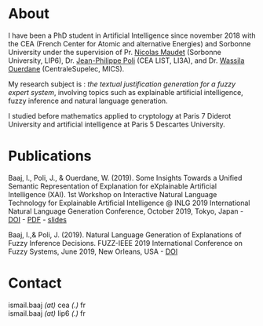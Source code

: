 # About

I have been a PhD student in Artificial Intelligence since november 2018 with the CEA (French Center for Atomic and alternative Energies) and Sorbonne University under the supervision of Pr. [Nicolas Maudet](https://nmaudet.gitlab.io/) (Sorbonne University, LIP6), Dr. [Jean-Philippe Poli](https://polijp.github.io/) (CEA LIST, LI3A), and Dr. [Wassila Ouerdane](https://wassilaouerdane.github.io/) (CentraleSupelec, MICS).

My research subject is : *the textual justification generation for a fuzzy expert system*, involving topics such as explainable artificial intelligence, fuzzy inference and natural language generation.

I studied before mathematics applied to cryptology at Paris 7 Diderot University and artificial intelligence at Paris 5 Descartes University.

# Publications 

Baaj, I., Poli, J., & Ouerdane, W. (2019). Some Insights Towards a Unified Semantic Representation of Explanation for eXplainable Artificial Intelligence (XAI). 1st Workshop on Interactive Natural Language Technology for Explainable Artificial Intelligence  @ INLG 2019 International Natural Language Generation Conference, October 2019, Tokyo, Japan -  [DOI](http://dx.doi.org/10.18653/v1/W19-8404) - [PDF](https://www.aclweb.org/anthology/W19-8404.pdf) - [slides](https://github.com/ibaaj/website/raw/master/NL4XAI_FINAL.pdf)

Baaj, I.,&  Poli, J. (2019). Natural Language Generation of Explanations of Fuzzy Inference Decisions. FUZZ-IEEE 2019 International Conference on Fuzzy Systems, June 2019, New Orleans, USA - 
[DOI](https://doi.org/10.1109/FUZZ-IEEE.2019.8858994)

# Contact

ismail.baaj _(at)_ cea _(.)_ fr  
ismail.baaj _(at)_ lip6 _(.)_ fr

